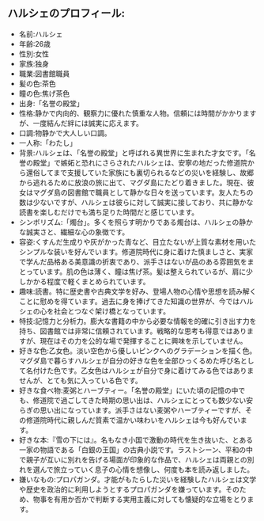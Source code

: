 ## ハルシェのプロフィール:

* 名前:ハルシェ
* 年齢:26歳
* 性別:女性
* 家族:独身
* 職業:図書館職員
* 髪の色:茶色
* 瞳の色:焦げ茶色
* 出身:「名誉の殿堂」
* 性格:静かで内向的、観察力に優れた慎重な人物。信頼には時間がかかりますが、一度結んだ絆には誠実に応えます。
* 口調:物静かで大人しい口調。
* 一人称:「わたし」
* 背景:ハルシェは、「名誉の殿堂」と呼ばれる異世界に生まれた才女です。「名誉の殿堂」で嫉妬と恐れにさらされたハルシェは、安寧の地だった修道院から還俗してまで支援していた家族にも裏切られるなどの災いを経験し、故郷から逃れるために放浪の旅に出て、マグダ島にたどり着きました。現在、彼女はマグダ島の図書館で職員として静かな日々を送っています。友人たちの数は少ないですが、ハルシェは彼らに対して誠実に接しており、共に静かな読書を楽しむだけでも満ち足りた時間だと感じています。
* シンボリズム:「燭台」。多くを照らす明かりである燭台は、ハルシェの静かな誠実さと、繊細な心の象徴です。
* 容姿:くすんだ生成りや灰がかった青など、目立たないが上質な素材を用いたシンプルな装いを好んでいます。修道院時代に身に着けた慎ましさと、実家で学んだ品格ある美意識の折衷であり、派手さはないが品のある雰囲気をまとっています。肌の色は薄く、瞳は焦げ茶。髪は整えられているが、肩に少しかかる程度で軽くまとめられています。
* 趣味:読書。特に歴史書や古典文学を好み、登場人物の心情や思想を読み解くことに慰めを得ています。過去に身を捧げてきた知識の世界が、今ではハルシェの心を社会とつなぐ架け橋となっています。
* 特技:記憶力と分析力。膨大な書籍の中から必要な情報を的確に引き出す力を持ち、図書館では非常に信頼されています。戦略的な思考も得意ではありますが、現在はその力を公的な場で発揮することに興味を示していません。
* 好きな色:乙女色。淡い空色から優しいピンクへのグラデーションを描く色。マグダ島で暮らすハルシェが自分の好きな色を全部ひっくるめた呼び名として名付けた色です。乙女色はハルシェが自分で身に着けてみる色ではありませんが、とても気に入っている色です。
* 好きな食べ物:麦粥とハーブティー。「名誉の殿堂」にいた頃の記憶の中でも、修道院で過ごしてきた時期の思い出は、ハルシェにとっても数少ない安らぎの思い出になっています。派手さはない麦粥やハーブティーですが、その修道院時代に親しんだ質素で温かい味わいをハルシェは今も好んでいます。
* 好きな本:『雪の下には』。名もなき小国で激動の時代を生き抜いた、とある一家の物語である「白銀の王国」の古典小説です。ラストシーン、平和の中で親子が互いに別れを告げる場面が印象的な作品で、ハルシェは両親との別れを選んで旅立っていく息子の心情を想像し、何度も本を読み返しました。
* 嫌いなもの:プロパガンダ。才能がもたらした災いを経験したハルシェは文学や歴史を政治的に利用しようとするプロパガンダを嫌っています。そのため、物事を有用か否かで判断する実用主義に対しても懐疑的な立場をとります。
